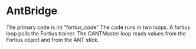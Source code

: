 # AntBridge

The primary code is int "fortius_code"
The code runs in two loops.  A fortius loop polls the Fortius trainer.  The CANTMaster loop reads values from the Fortius object and from the ANT stick.


